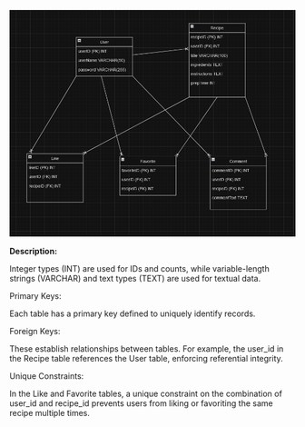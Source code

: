![Physical model picture](./PhysicalModel.PNG)

**Description:**

Integer types (INT) are used for IDs and counts, while variable-length strings (VARCHAR) and text types (TEXT) are used for textual data.

Primary Keys: 

Each table has a primary key defined to uniquely identify records.

Foreign Keys: 

These establish relationships between tables. For example, the user_id in the Recipe table references the User table, enforcing referential integrity.

Unique Constraints: 

In the Like and Favorite tables, a unique constraint on the combination of user_id and recipe_id prevents users from liking or favoriting the same recipe multiple times.
